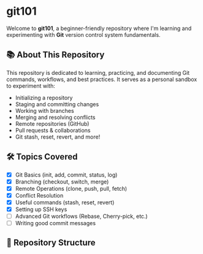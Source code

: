# git101

Welcome to **git101**, a beginner-friendly repository where I'm learning 
and experimenting with **Git** version control system fundamentals.

## 📚 About This Repository

This repository is dedicated to learning, practicing, and documenting Git 
commands, workflows, and best practices. It serves as a personal sandbox 
to experiment with:

- Initializing a repository
- Staging and committing changes
- Working with branches
- Merging and resolving conflicts
- Remote repositories (GitHub)
- Pull requests & collaborations
- Git stash, reset, revert, and more!

## 🛠️ Topics Covered

- [x] Git Basics (init, add, commit, status, log)
- [x] Branching (checkout, switch, merge)
- [x] Remote Operations (clone, push, pull, fetch)
- [x] Conflict Resolution
- [x] Useful commands (stash, reset, revert)
- [x] Setting up SSH keys
- [ ] Advanced Git workflows (Rebase, Cherry-pick, etc.)
- [ ] Writing good commit messages

## 📂 Repository Structure


